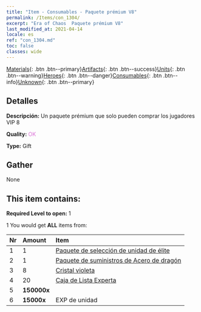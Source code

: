 ```yaml
---
title: "Item - Consumables - Paquete prémium V8"
permalink: /Items/con_1304/
excerpt: "Era of Chaos  Paquete prémium V8"
last_modified_at: 2021-04-14
locale: es
ref: "con_1304.md"
toc: false
classes: wide
---
```

 [Materials](/es/Items/){: .btn .btn--primary}[Artifacts](/es/Items/Artifacts/){: .btn .btn--success}[Units](/es/Items/Units/){: .btn .btn--warning}[Heroes](/es/Items/Heroes/){: .btn .btn--danger}[Consumables](/es/Items/Consumables/){: .btn .btn--info}[Unknown](/es/Items/Unknown/){: .btn .btn--primary}

## Detalles
 **Descripción:** Un paquete prémium que solo pueden comprar los jugadores VIP 8

 **Quality:** <span style="color: #DA70D6">OK</span>

 **Type:** Gift

## Gather

  None

## This item contains:

 **Required Level to open:** 1

 1 You would get **ALL** items  from:

  | Nr | Amount |     Item    |
  |:---|:-------|:------------|
  | 1 | 1 | [Paquete de selección de unidad de élite](/es/Items/con_1318/) | 
  | 2 | 1 | [Paquete de suministros de Acero de dragón](/es/Items/con_1316/) | 
  | 3 | 8 | [Cristal violeta](/es/Items/con_720/) | 
  | 4 | 20 | [Caja de Lista Experta](/es/Items/con_776/) | 
  | 5 |  **150000x** | <i class="fas fa-coins"/> |  | 
  | 6 |  **15000x** | EXP de unidad |  | 
